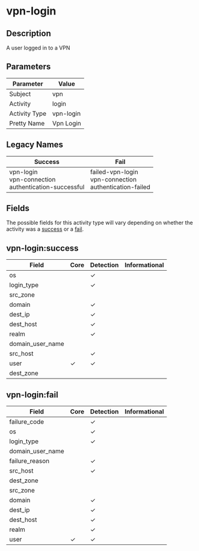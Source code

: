 vpn-login
=========

Description
-----------
A user logged in to a VPN

Parameters
----------
| Parameter     | Value     |
| ------------- | --------- |
| Subject       | vpn       |
| Activity      | login     |
| Activity Type | vpn-login |
| Pretty Name   | Vpn Login |

Legacy Names
------------
| Success                                                      | Fail                                                            |
| ------------------------------------------------------------ | --------------------------------------------------------------- |
| vpn-login<br>vpn-connection<br>authentication-successful<br> | failed-vpn-login<br>vpn-connection<br>authentication-failed<br> |

Fields
------

The possible fields for this activity type will vary depending on whether the activity was a [success](#vpn-loginsuccess) or a [fail](#vpn-loginfail).


vpn-login:success
-----------------

| Field            | Core     | Detection | Informational |
| ---------------- | -------- | --------- | ------------- |
| os               |          | &#10003;  |               |
| login_type       |          | &#10003;  |               |
| src_zone         |          |           |               |
| domain           |          | &#10003;  |               |
| dest_ip          |          | &#10003;  |               |
| dest_host        |          | &#10003;  |               |
| realm            |          | &#10003;  |               |
| domain_user_name |          |           |               |
| src_host         |          | &#10003;  |               |
| user             | &#10003; | &#10003;  |               |
| dest_zone        |          |           |               |

vpn-login:fail
--------------

| Field            | Core     | Detection | Informational |
| ---------------- | -------- | --------- | ------------- |
| failure_code     |          | &#10003;  |               |
| os               |          | &#10003;  |               |
| login_type       |          | &#10003;  |               |
| domain_user_name |          |           |               |
| failure_reason   |          | &#10003;  |               |
| src_host         |          | &#10003;  |               |
| dest_zone        |          |           |               |
| src_zone         |          |           |               |
| domain           |          | &#10003;  |               |
| dest_ip          |          | &#10003;  |               |
| dest_host        |          | &#10003;  |               |
| realm            |          | &#10003;  |               |
| user             | &#10003; | &#10003;  |               |